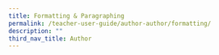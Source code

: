 ```yaml
---
title: Formatting & Paragraphing
permalink: /teacher-user-guide/author-author/formatting/
description: ""
third_nav_title: Author
---
```

